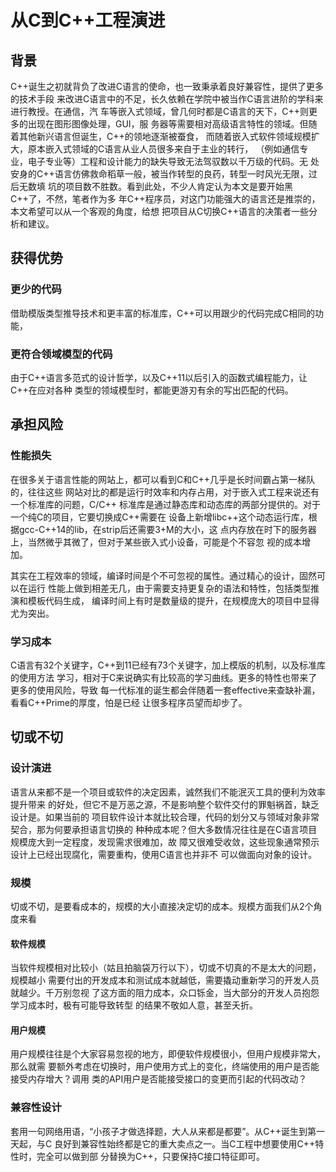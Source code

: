 # 从C到C++工程演进

## 背景
C++诞生之初就背负了改进C语言的使命，也一致秉承着良好兼容性，提供了更多的技术手段
来改进C语言中的不足，长久依赖在学院中被当作C语言进阶的学科来进行教授。在通信，汽
车等嵌入式领域，曾几何时都是C语言的天下，C++则更多的出现在图形图像处理，GUI，服
务器等需要相对高级语言特性的领域。但随着其他新兴语言但诞生，C++的领地逐渐被蚕食，
而随着嵌入式软件领域规模扩大，原本嵌入式领域的C语言从业人员很多来自于主业的转行，
（例如通信专业，电子专业等）工程和设计能力的缺失导致无法驾驭数以千万级的代码。无
处安身的C++语言仿佛救命稻草一般，被当作转型的良药，转型一时风光无限，过后无数填
坑的项目数不胜数。看到此处，不少人肯定认为本文是要开始黑C++了，不然，笔者作为多
年C++程序员，对这门功能强大的语言还是推崇的，本文希望可以从一个客观的角度，给想
把项目从C切换C++语言的决策者一些分析和建议。

## 获得优势

### 更少的代码
借助模版类型推导技术和更丰富的标准库，C++可以用跟少的代码完成C相同的功能，
### 更符合领域模型的代码
由于C++语言多范式的设计哲学，以及C++11以后引入的函数式编程能力，让C++在应对各种
类型的领域模型时，都能更游刃有余的写出匹配的代码。

## 承担风险

### 性能损失
在很多关于语言性能的网站上，都可以看到C和C++几乎是长时间霸占第一梯队的，往往这些
网站对比的都是运行时效率和内存占用，对于嵌入式工程来说还有一个标准库的问题，C/C++
标准库是通过静态库和动态库的两部分提供的。对于一个纯C的项目，它要切换成C++需要在
设备上新增libc++这个动态运行库，根据gcc-C++14的lib，在strip后还需要3+M的大小，这
点内存放在时下的服务器上，当然微乎其微了，但对于某些嵌入式小设备，可能是个不容忽
视的成本增加。

其实在工程效率的领域，编译时间是个不可忽视的属性。通过精心的设计，固然可以在运行
性能上做到相差无几，由于需要支持更复杂的语法和特性，包括类型推演和模板代码生成，
编译时间上有时是数量级的提升，在规模庞大的项目中显得尤为突出。
### 学习成本
C语言有32个关键字，C++到11已经有73个关键字，加上模版的机制，以及标准库的使用方法
学习，相对于C来说确实有比较高的学习曲线。更多的特性也带来了更多的使用风险，导致
每一代标准的诞生都会伴随着一套effective来查缺补漏，看看C++Prime的厚度，怕是已经
让很多程序员望而却步了。

## 切或不切

### 设计演进
语言从来都不是一个项目或软件的决定因素，诚然我们不能泯灭工具的便利为效率提升带来
的好处，但它不是万恶之源，不是影响整个软件交付的罪魁祸首，缺乏设计是。如果当前的
项目软件设计本就比较合理，代码的划分又与领域对象非常契合，那为何要承担语言切换的
种种成本呢？但大多数情况往往是在C语言项目规模庞大到一定程度，发现需求很难加，故
障又很难受收敛，这些现象通常预示设计上已经出现腐化，需要重构，使用C语言也并非不
可以做面向对象的设计。

### 规模
切或不切，是要看成本的，规模的大小直接决定切的成本。规模方面我们从2个角度来看
#### 软件规模
当软件规模相对比较小（姑且拍脑袋万行以下），切或不切真的不是太大的问题，规模越小
需要付出的开发成本和测试成本就越低，需要撬动重新学习的开发人员就越少。千万别忽视
了这方面的阻力成本，众口铄金，当大部分的开发人员抱怨学习成本时，极有可能导致转型
的结果不敬如人意，甚至夭折。

#### 用户规模
用户规模往往是个大家容易忽视的地方，即便软件规模很小，但用户规模非常大，那么就需
要额外考虑在切换时，用户使用方式上的变化，终端使用的用户是否能接受内存增大？调用
类的API用户是否能接受接口的变更而引起的代码改动？

### 兼容性设计
套用一句网络用语，“小孩子才做选择题，大人从来都是都要”。从C++诞生到第一天起，与C
良好到兼容性始终都是它的重大卖点之一。当C工程中想要使用C++特性时，完全可以做到部
分替换为C++，只要保持C接口特征即可。
